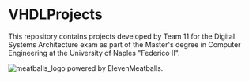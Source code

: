 # VHDLProjects
This repository contains projects developed by Team 11 for the Digital Systems Architecture exam as part of the Master's degree in Computer Engineering at the University of Naples "Federico II". 

![meatballs_logo](https://github.com/Rasbon99/VHDLProjects/tree/main/assets) 
powered by ElevenMeatballs.
